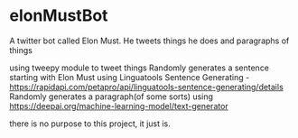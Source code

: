 # elonMustBot
A twitter bot called Elon Must. He tweets things he does and paragraphs of things

using tweepy module to tweet things
Randomly generates a sentence starting with Elon Must using Linguatools Sentence Generating - https://rapidapi.com/petapro/api/linguatools-sentence-generating/details
Randomly generates a paragraph(of some sorts) using https://deepai.org/machine-learning-model/text-generator

there is no purpose to this project, it just is.
